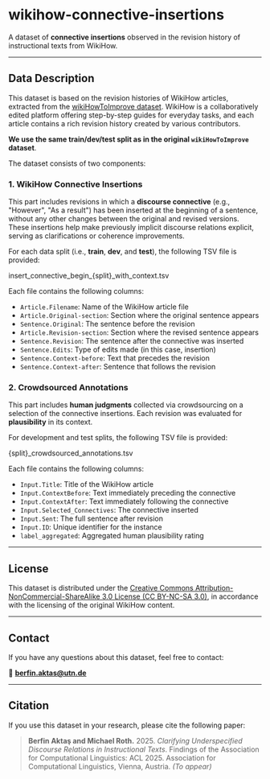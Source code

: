 # wikihow-connective-insertions

A dataset of **connective insertions** observed in the revision history of instructional texts from WikiHow.

---

##  Data Description

This dataset is based on the revision histories of WikiHow articles, extracted from the [wikiHowToImprove dataset](https://github.com/irshadbhat/wikiHowToImprove). WikiHow is a collaboratively edited platform offering step-by-step guides for everyday tasks, and each article contains a rich revision history created by various contributors.

**We use the same train/dev/test split as in the original `wikiHowToImprove` dataset**.

The dataset consists of two components:

### 1. WikiHow Connective Insertions

This part includes revisions in which a **discourse connective** (e.g., "However", "As a result") has been inserted at the beginning of a sentence, without any other changes between the original and revised versions. These insertions help make previously implicit discourse relations explicit, serving as clarifications or coherence improvements.

For each data split (i.e., **train**, **dev**, and **test**), the following TSV file is provided:

insert_connective_begin_{split}_with_context.tsv

Each file contains the following columns:

- `Article.Filename`: Name of the WikiHow article file  
- `Article.Original-section`: Section where the original sentence appears  
- `Sentence.Original`: The sentence before the revision  
- `Article.Revision-section`: Section where the revised sentence appears  
- `Sentence.Revision`: The sentence after the connective was inserted  
- `Sentence.Edits`: Type of edits made (in this case, insertion)  
- `Sentence.Context-before`: Text that precedes the revision  
- `Sentence.Context-after`: Sentence that follows the revision  



### 2. Crowdsourced Annotations

This part includes **human judgments** collected via crowdsourcing on a selection of the connective insertions. Each revision was evaluated for **plausibility** in its context.

For development and test splits, the following TSV file is provided:

{split}_crowdsourced_annotations.tsv

Each file contains the following columns:

- `Input.Title`: Title of the WikiHow article  
- `Input.ContextBefore`: Text immediately preceding the connective  
- `Input.ContextAfter`: Text immediately following the connective  
- `Input.Selected_Connectives`: The connective inserted  
- `Input.Sent`: The full sentence after revision  
- `Input.ID`: Unique identifier for the instance  
- `label_aggregated`: Aggregated human plausibility rating  

---

## License

This dataset is distributed under the [Creative Commons Attribution-NonCommercial-ShareAlike 3.0 License (CC BY-NC-SA 3.0)](https://creativecommons.org/licenses/by-nc-sa/3.0/), in accordance with the licensing of the original WikiHow content.

---

## Contact

If you have any questions about this dataset, feel free to contact:

📧 **berfin.aktas@utn.de**

---

## Citation

If you use this dataset in your research, please cite the following paper:

> **Berfin Aktaş and Michael Roth.** 2025. *Clarifying Underspecified Discourse Relations in Instructional Texts*. Findings of the Association for Computational Linguistics: ACL 2025. Association for Computational Linguistics, Vienna, Austria. *(To appear)*


